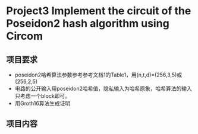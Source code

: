 # Project3 Implement the circuit of the Poseidon2 hash algorithm using Circom

## 项目要求

* poseidon2哈希算法参数参考参考文档1的Table1，用(n,t,d)=(256,3,5)或(256,2,5)
* 电路的公开输入用poseidon2哈希值，隐私输入为哈希原象，哈希算法的输入只考虑一个block即可。
*  用Groth16算法生成证明

## 项目内容

